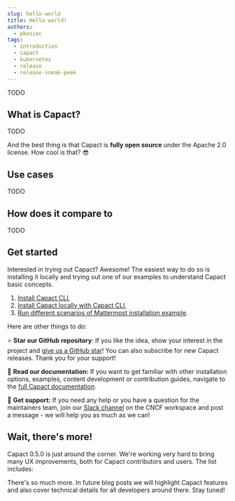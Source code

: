 ```yaml
---
slug: hello-world
title: Hello world!
authors:
  - pkosiec
tags:
  - introduction
  - capact
  - kubernetes
  - release
  - release-sneak-peek
---
```



TODO

<!--truncate-->

## What is Capact?

TODO

And the best thing is that Capact is **fully open source** under the Apache 2.0 license. How cool is that? 😎

## Use cases

TODO

## How does it compare to 

TODO

## Get started

Interested in trying out Capact? Awesome! The easiest way to do so is installing it locally and trying out one of our examples to understand Capact basic concepts.

1. [Install Capact CLI](https://capact.io/docs/cli/getting-started),
1. [Install Capact locally with Capact CLI](https://capact.io/docs/installation/local),
1. [Run different scenarios of Mattermost installation example](https://capact.io/docs/example/mattermost-installation).

Here are other things to do: 

⭐ **Star our GitHub repository**: If you like the idea, show your interest in the project and [give us a GitHub star](https://github.com/capactio/capact)! You can also subscribe for new Capact releases. Thank you for your support!

📖 **Read our documentation:** If you want to get familiar with other installation options, examples, content development or contribution guides, navigate to the [full Capact documentation](https://capact.io/docs).

🤔 **Get support:** If you need any help or you have a question for the maintainers team, join our [Slack channel](/slack) on the CNCF workspace and post a message - we will help you as much as we can!

## Wait, there's more!


Capact 0.5.0 is just around the corner. We're working very hard to bring many UX improvements, both for Capact contributors and users. The list includes:


There's so much more. In future blog posts we will highlight Capact features and also cover technical details for all developers around there. Stay tuned!